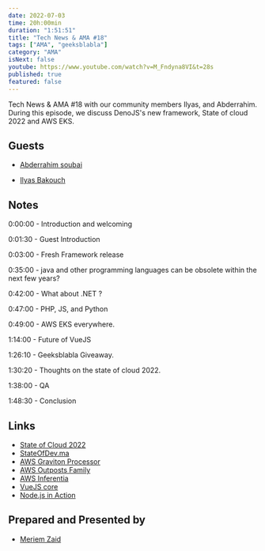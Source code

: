 ```yaml
---
date: 2022-07-03
time: 20h:00min
duration: "1:51:51"
title: "Tech News & AMA #18"
tags: ["AMA", "geeksblabla"]
category: "AMA"
isNext: false
youtube: https://www.youtube.com/watch?v=M_Fndyna8VI&t=28s
published: true
featured: false
---
```


Tech News & AMA #18 with our community members Ilyas, and Abderrahim. During this episode, we discuss DenoJS's new framework, State of cloud 2022 and AWS EKS.

## Guests

- [Abderrahim soubai](https://www.soubai.me/)

- [Ilyas Bakouch](https://www.linkedin.com/in/ilyasbakouch/)

## Notes

0:00:00 - Introduction and welcoming

0:01:30 - Guest Introduction

0:03:00 - Fresh Framework release

0:35:00 - java and other programming languages can be obsolete within the next few years?

0:42:00 - What about .NET ?

0:47:00 - PHP, JS, and Python

0:49:00 - AWS EKS everywhere.

1:14:00 - Future of VueJS

1:26:10 - Geeksblabla Giveaway.

1:30:20 - Thoughts on the state of cloud 2022.

1:38:00 - QA

1:48:30 - Conclusion

## Links

- [State of Cloud 2022](https://www.thecloudcast.net/2022/06/state-of-cloud-2022.html)
- [StateOfDev.ma](https://stateofdev.ma/)
- [AWS Graviton Processor](https://aws.amazon.com/ec2/graviton/)
- [AWS Outposts Family](https://aws.amazon.com/outposts/)
- [AWS Inferentia](https://aws.amazon.com/machine-learning/inferentia/)
- [VueJS core](https://github.com/vuejs/core)
- [Node.js in Action](https://www.manning.com/books/node-js-in-action)

## Prepared and Presented by

- [Meriem Zaid](https://twitter.com/_iMeriem)
